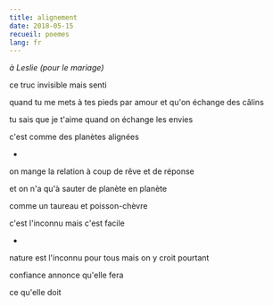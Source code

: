 ```yaml
---
title: alignement
date: 2018-05-15
recueil: poemes
lang: fr
---
```


*à Leslie (pour le mariage)*

ce truc invisible
mais senti

quand tu me mets à tes pieds par amour
et qu'on échange des câlins

tu sais que je t'aime
quand on échange les envies

c'est comme des planètes alignées

*

on mange la relation
à coup de rêve et de réponse

et on n'a qu'à sauter
de planète en planète

comme un taureau et poisson-chèvre

c'est l'inconnu mais c'est facile

*

nature est l'inconnu pour tous
mais on y croit pourtant

confiance annonce qu'elle fera

ce qu'elle doit
